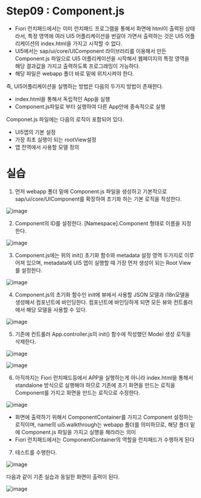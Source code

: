 # Step09 : Component.js

- Fiori 런치패드에서는 이미 런치패드 프로그램을 통해서 화면에 html이 출력된 상태라서, 특정 영역에 여러 UI5 어플리케이션을 번갈아 가면서 출력하는 것은 UI5 어플리케이션의 index.html을 가지고 시작할 수 없다.
- UI5에서는 sap/ui/core/UIComponent 라이브러리를 이용해서 만든 Component.js 파일으로 UI5 어플리케이션을 시작해서 웹페이지의 특정 영역을 해당 결과값을 가지고 출력하도록 프로그래밍이 가능하다.
- 해당 파일은 webapp 폴더 바로 밑에 위치시켜야 한다.


즉, UI5어플리케이션을 실행하는 방법은 다음의 두가지 방법이 존재한다. 

- index.html을 통해서 독립적인 App을 실행
- Component.js파일로 부터 실행하여 다른 App안에 종속적으로 실행


Componet.js 파일에는 다음의 로직이 포함되어 있다.

- UI5앱의 기본 설정
- 가장 최초 실행이 되는 rootView설정
- 앱 전역에서 사용할 모델 정의


# 실습

1) 먼저 webapp 폴더 밑에 Component.js 파일을 생성하고 기본적으로 sap/ui/core/UIComponent를 확장하여 초기화 하는 기본 로직을 작성한다.

![image](https://github.com/hkhdoc/2024-kyu-fiori/assets/171245582/a2c80007-1939-4711-951d-754839ff8709)


2) Component의 ID를 설정한다. [Namespace].Component 형태로 이름을 지정한다.

![image](https://github.com/hkhdoc/2024-kyu-fiori/assets/171245582/b3179224-9a7d-4bad-8136-ea545c6402e3)


3) Component.js에는 위의 init() 초기화 함수와 metadata 설정 영역 두가지로 이루어져 있으며, metadata에 UI5 앱이 실행할 때 가장 먼저 생성이 되는 Root View를 설정한다.

![image](https://github.com/hkhdoc/2024-kyu-fiori/assets/171245582/6909bb80-2cb4-480a-93b1-2be080d9fb10)


4) Component.js의 초기화 함수인 init에 뷰에서 사용할 JSON 모델과 i18n모델을 생성해서 컴포넌트에 바인딩한다. 컴포넌트에 바인딩하게 되면 모든 뷰와 컨트롤러에서 해당 모델을 사용할 수 있다.

![image](https://github.com/hkhdoc/2024-kyu-fiori/assets/171245582/1411ce77-ca63-4a03-97f0-541d8d268783)


5) 기존에 컨트롤러 App.controller.js의 init() 함수에 작성했던 Model 생성 로직을 삭제한다.

![image](https://github.com/hkhdoc/2024-kyu-fiori/assets/171245582/9581c1cb-1443-49f2-a47e-79ba0d2db952)

![image](https://github.com/hkhdoc/2024-kyu-fiori/assets/171245582/61783660-adca-48c5-9383-172276a8207e)


6) 아직까지는 Fiori 런치패드등에서 APP을 실행하는게 아니라 index.html을 통해서 standalone 방식으로 실행해야 하므로 기존에 초기 화면을 만드는 로직을 Component를 가지고 화면을 만드는 로직으로 수정한다.

![image](https://github.com/hkhdoc/2024-kyu-fiori/assets/171245582/4219a716-4291-4050-aab2-45cf1f61c872)

- 화면에 출력하기 위해서 ComponentContainer를 가지고 Component 설정하는 로직이며, name의 ui5.walkthrough는 webapp 폴더를 의미하므로, 해당 폴더 밑에 Component.js 파일을 가지고 실행을 해라라는 의미
- Fiori 런치패드에서는 ComponentContainer의 역할을 런치패드가 수행하게 된다


7) 테스트를 수행한다.

![image](https://github.com/hkhdoc/2024-kyu-fiori/assets/171245582/6c817931-6c99-4c30-b3a9-418011eec72e)

다음과 같이 기존 실습과 동일한 화면이 출력이 된다.

![image](https://github.com/hkhdoc/2024-kyu-fiori/assets/171245582/23ba17fd-f596-41c1-934e-e78fb2c49db3)


